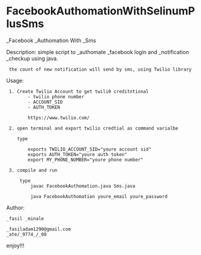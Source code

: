 # FacebookAuthomationWithSelinumPlusSms
_Facebook _Authomation With _Sms

Description:
     simple script to _authomate _facebook login and _notification _checkup using java.

     the count of new notification will send by sms, using Twilio library

Usage:

     1. Create Twilio Account to get twili0 creditntional
            - twilio phone number
            - ACCOUNT_SID
            - AUTH_TOKEN

            https://www.twilio.com/

     2. open terminal and export twilio credtial as command varialbe

        type

            exports TWILIO_ACCOUNT_SID="youre account sid"
            exports AUTH_TOKEN="youre auth token"
            export MY_PHONE_NUMBER="youre phone number"

     3. compile and run

         type
             javac FacebookAuthomation.java Sms.java

             java FacebookAuthomation youre_email youre_password

Author:

    _fasil _minale

    _fasiladam1290@gmail.com
    _ate/_9774_/_08


enjoy!!!
